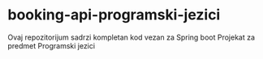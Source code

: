 # booking-api-programski-jezici
Ovaj repozitorijum sadrzi kompletan kod vezan za Spring boot Projekat za predmet Programski jezici

